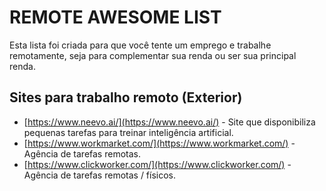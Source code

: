 # REMOTE AWESOME LIST
Esta lista foi criada para que você tente um emprego e trabalhe remotamente, seja para complementar sua renda ou ser sua principal renda.

## Sites para trabalho remoto (Exterior)

 - [https://www.neevo.ai/](https://www.neevo.ai/) - Site que disponibiliza pequenas tarefas para treinar inteligência artificial.
 - [https://www.workmarket.com/](https://www.workmarket.com/) - Agência de tarefas remotas.
 - [https://www.clickworker.com/](https://www.clickworker.com/) - Agência de tarefas remotas / físicos.
